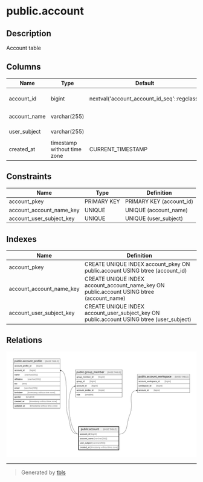 # public.account

## Description

Account table

## Columns

| Name         | Type                        | Default                                     | Nullable | Children                                                                                                                                                  | Parents | Comment      |
| ------------ | --------------------------- | ------------------------------------------- | -------- | --------------------------------------------------------------------------------------------------------------------------------------------------------- | ------- | ------------ |
| account_id   | bigint                      | nextval('account_account_id_seq'::regclass) | false    | [public.account_profile](public.account_profile.md) [public.group_member](public.group_member.md) [public.account_workspace](public.account_workspace.md) |         | Account ID   |
| account_name | varchar(255)                |                                             | false    |                                                                                                                                                           |         | Account name |
| user_subject | varchar(255)                |                                             | false    |                                                                                                                                                           |         | User subject |
| created_at   | timestamp without time zone | CURRENT_TIMESTAMP                           | false    |                                                                                                                                                           |         | Create date  |

## Constraints

| Name                     | Type        | Definition               |
| ------------------------ | ----------- | ------------------------ |
| account_pkey             | PRIMARY KEY | PRIMARY KEY (account_id) |
| account_account_name_key | UNIQUE      | UNIQUE (account_name)    |
| account_user_subject_key | UNIQUE      | UNIQUE (user_subject)    |

## Indexes

| Name                     | Definition                                                                                |
| ------------------------ | ----------------------------------------------------------------------------------------- |
| account_pkey             | CREATE UNIQUE INDEX account_pkey ON public.account USING btree (account_id)               |
| account_account_name_key | CREATE UNIQUE INDEX account_account_name_key ON public.account USING btree (account_name) |
| account_user_subject_key | CREATE UNIQUE INDEX account_user_subject_key ON public.account USING btree (user_subject) |

## Relations

![er](public.account.svg)

---

> Generated by [tbls](https://github.com/k1LoW/tbls)
